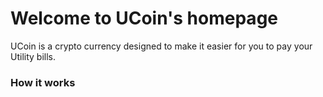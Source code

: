 <head>
<LINK REL=StyleSheet HREF="style.css" TYPE="text/css" MEDIA=screen/>
<title>Ucoin</title>
</head>

<body>
<div class="banner"></div>

<h1> Welcome to UCoin's homepage</h1>

<p>UCoin is a crypto currency designed to make it easier for you to pay your Utility bills.</p>

<h3>How it works</h3>
<p></p>

</body>
